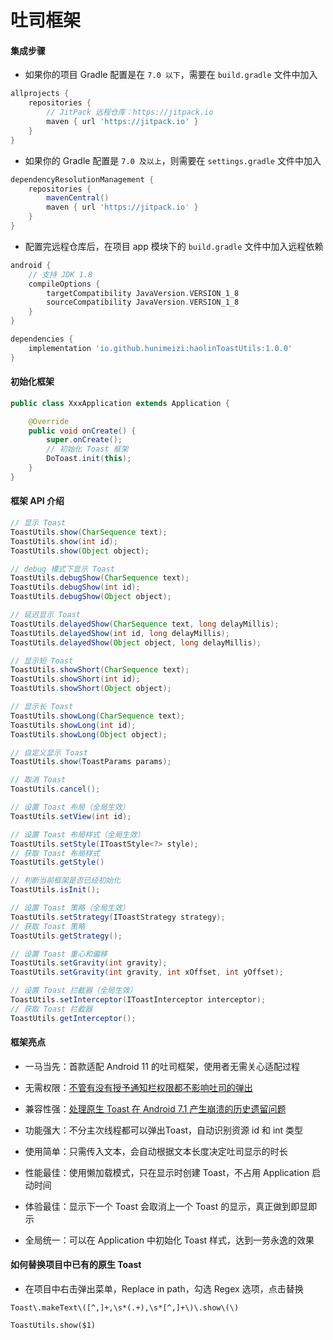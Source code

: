 # 吐司框架

#### 集成步骤

* 如果你的项目 Gradle 配置是在 `7.0 以下`，需要在 `build.gradle` 文件中加入

```groovy
allprojects {
    repositories {
        // JitPack 远程仓库：https://jitpack.io
        maven { url 'https://jitpack.io' }
    }
}
```

* 如果你的 Gradle 配置是 `7.0 及以上`，则需要在 `settings.gradle` 文件中加入

```groovy
dependencyResolutionManagement {
    repositories {
        mavenCentral()
        maven { url 'https://jitpack.io' }
    }
}
```

* 配置完远程仓库后，在项目 app 模块下的 `build.gradle` 文件中加入远程依赖

```groovy
android {
    // 支持 JDK 1.8
    compileOptions {
        targetCompatibility JavaVersion.VERSION_1_8
        sourceCompatibility JavaVersion.VERSION_1_8
    }
}

dependencies {
    implementation 'io.github.hunimeizi:haolinToastUtils:1.0.0'
}
```

#### 初始化框架

```java
public class XxxApplication extends Application {

    @Override
    public void onCreate() {
        super.onCreate();
        // 初始化 Toast 框架
        DoToast.init(this);
    }
}
```

#### 框架 API 介绍

```java
// 显示 Toast
ToastUtils.show(CharSequence text);
ToastUtils.show(int id);
ToastUtils.show(Object object);

// debug 模式下显示 Toast
ToastUtils.debugShow(CharSequence text);
ToastUtils.debugShow(int id);
ToastUtils.debugShow(Object object);

// 延迟显示 Toast
ToastUtils.delayedShow(CharSequence text, long delayMillis);
ToastUtils.delayedShow(int id, long delayMillis);
ToastUtils.delayedShow(Object object, long delayMillis);

// 显示短 Toast
ToastUtils.showShort(CharSequence text);
ToastUtils.showShort(int id);
ToastUtils.showShort(Object object);

// 显示长 Toast
ToastUtils.showLong(CharSequence text);
ToastUtils.showLong(int id);
ToastUtils.showLong(Object object);

// 自定义显示 Toast
ToastUtils.show(ToastParams params);

// 取消 Toast
ToastUtils.cancel();

// 设置 Toast 布局（全局生效）
ToastUtils.setView(int id);

// 设置 Toast 布局样式（全局生效）
ToastUtils.setStyle(IToastStyle<?> style);
// 获取 Toast 布局样式
ToastUtils.getStyle()

// 判断当前框架是否已经初始化
ToastUtils.isInit();

// 设置 Toast 策略（全局生效）
ToastUtils.setStrategy(IToastStrategy strategy);
// 获取 Toast 策略
ToastUtils.getStrategy();

// 设置 Toast 重心和偏移
ToastUtils.setGravity(int gravity);
ToastUtils.setGravity(int gravity, int xOffset, int yOffset);

// 设置 Toast 拦截器（全局生效）
ToastUtils.setInterceptor(IToastInterceptor interceptor);
// 获取 Toast 拦截器
ToastUtils.getInterceptor();
```

#### 框架亮点

* 一马当先：首款适配 Android 11 的吐司框架，使用者无需关心适配过程

* 无需权限：[不管有没有授予通知栏权限都不影响吐司的弹出](https://www.jianshu.com/p/1d64a5ccbc7c)

* 兼容性强：[处理原生 Toast 在 Android 7.1 产生崩溃的历史遗留问题](https://www.jianshu.com/p/437f473017d6)

* 功能强大：不分主次线程都可以弹出Toast，自动识别资源 id 和 int 类型

* 使用简单：只需传入文本，会自动根据文本长度决定吐司显示的时长

* 性能最佳：使用懒加载模式，只在显示时创建 Toast，不占用 Application 启动时间

* 体验最佳：显示下一个 Toast 会取消上一个 Toast 的显示，真正做到即显即示

* 全局统一：可以在 Application 中初始化 Toast 样式，达到一劳永逸的效果

#### 如何替换项目中已有的原生 Toast

* 在项目中右击弹出菜单，Replace in path，勾选 Regex 选项，点击替换

```text
Toast\.makeText\([^,]+,\s*(.+),\s*[^,]+\)\.show\(\)
```

```text
ToastUtils.show($1)
```